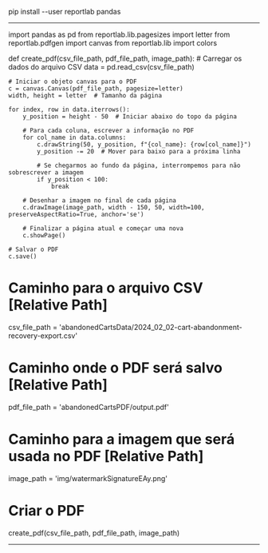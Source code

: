 pip install --user reportlab pandas

--------------------------------------------------------------------------------------------

import pandas as pd
from reportlab.lib.pagesizes import letter
from reportlab.pdfgen import canvas
from reportlab.lib import colors

def create_pdf(csv_file_path, pdf_file_path, image_path):
    # Carregar os dados do arquivo CSV
    data = pd.read_csv(csv_file_path)

    # Iniciar o objeto canvas para o PDF
    c = canvas.Canvas(pdf_file_path, pagesize=letter)
    width, height = letter  # Tamanho da página

    for index, row in data.iterrows():
        y_position = height - 50  # Iniciar abaixo do topo da página

        # Para cada coluna, escrever a informação no PDF
        for col_name in data.columns:
            c.drawString(50, y_position, f"{col_name}: {row[col_name]}")
            y_position -= 20  # Mover para baixo para a próxima linha

            # Se chegarmos ao fundo da página, interrompemos para não sobrescrever a imagem
            if y_position < 100:
                break

        # Desenhar a imagem no final de cada página
        c.drawImage(image_path, width - 150, 50, width=100, preserveAspectRatio=True, anchor='se')

        # Finalizar a página atual e começar uma nova
        c.showPage()

    # Salvar o PDF
    c.save()

# Caminho para o arquivo CSV [Relative Path]
csv_file_path = 'abandonedCartsData/2024_02_02-cart-abandonment-recovery-export.csv'

# Caminho onde o PDF será salvo [Relative Path]
pdf_file_path = 'abandonedCartsPDF/output.pdf'

# Caminho para a imagem que será usada no PDF [Relative Path]
image_path = 'img/watermarkSignatureEAy.png'

# Criar o PDF
create_pdf(csv_file_path, pdf_file_path, image_path)

--------------------------------------------------------------------------------------------

